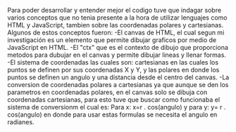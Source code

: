 Para poder desarrollar y entender mejor el codigo tuve que indagar sobre varios conceptos que no tenia presente a la hora de utilizar lenguajes como HTML y JavaScript,
tambien sobre las coordenadas polares y cartesianas. Algunos de estos conceptos fueron:
-El canvas de HTML, el cual segun mi investigación es un elemento que permite dibujar graficos por medio de JavaScript en HTML.
-El "ctx" que es el contexto de dibujo que proporciona metodos para dubujar en el canvas y permite dibujar lineas y llenar formas.
-El sistema de coordenadas las cuales son: cartesianas en las cuales los puntos se definen por sus coordenadas X y Y, y las polares en donde los puntos se definen 
  un angulo y una distancia desde el centro del canvas.
-La conversion de coordenadas polares a cartesianas ya que aunque se den los parametros en coordenadas polares, en el canvas solo se dibuja con coordenadas cartesianas, 
para esto tuve que buscar como funcionaba el sistema de conversionm el cual es: 
Para x: x=r . cos(angulo) y para y: y= r . cos(angulo) en donde para usar estas formulas se necesita el angulo en radianes.
